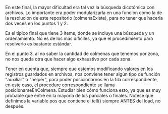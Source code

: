 En este final, la mayor dificultad era tal vez la búsqueda dicotómica con archivos. Lo importante era poder modularizarla en una función como la de la resolución de este repositorio (colmenaExiste), para no tener que hacerla dos veces en los puntos 1 y 2.

Es el típico final que tiene 3 items, donde se incluye una búsqueda y un ordenamiento. No es de los más difíciles, ya que el procedimiento para resolverlo es bastante estándar.

En el punto 3, al no saber la cantidad de colmenas que tenemos por zona, no nos queda otra que hacer algo exhaustivo por cada zona.

Tener en cuenta que, siempre que estemos modificando valores en los registros guardados en archivos, nos conviene tener algún tipo de función "auxiliar" o "helper", para poder posicionarnos en la fila correspondiente, en este caso, el procedure correspondiente se llama posicionarseEnColmena. Estudiar bien cómo funciona esto, ya que es muy probable que entre en la mayoría de los parciales o finales. Nótese que definimos la variable pos que contiene el tell() siempre ANTES del load, no después.